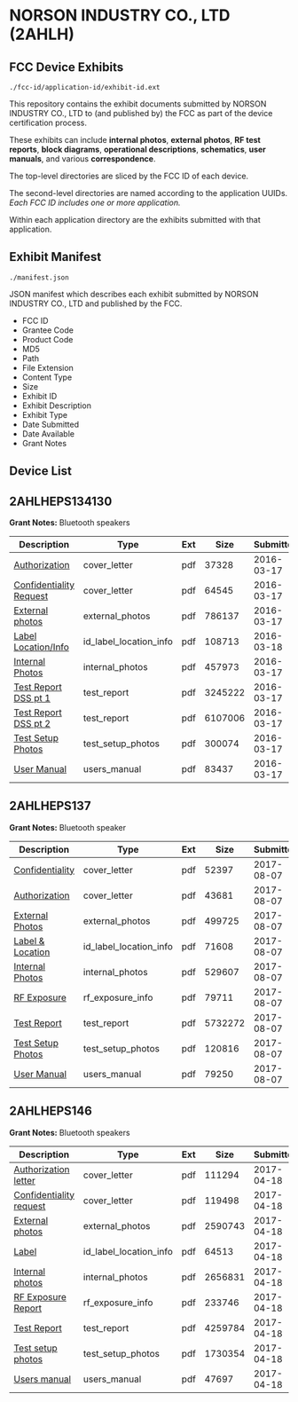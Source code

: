 # NORSON INDUSTRY CO., LTD (2AHLH)
## FCC Device Exhibits

```
./fcc-id/application-id/exhibit-id.ext
```

This repository contains the exhibit documents submitted by NORSON INDUSTRY CO., LTD to (and published by) the FCC as part of the device certification process.

These exhibits can include **internal photos**, **external photos**, **RF test reports**, **block diagrams**, **operational descriptions**, **schematics**, **user manuals**, and various **correspondence**.

The top-level directories are sliced by the FCC ID of each device.

The second-level directories are named according to the application UUIDs. *Each FCC ID includes one or more application.*

Within each application directory are the exhibits submitted with that application. 

## Exhibit Manifest

```
./manifest.json
```

JSON manifest which describes each exhibit submitted by NORSON INDUSTRY CO., LTD and published by the FCC.

- FCC ID
- Grantee Code
- Product Code
- MD5
- Path
- File Extension
- Content Type
- Size
- Exhibit ID
- Exhibit Description
- Exhibit Type
- Date Submitted
- Date Available
- Grant Notes

## Device List
## 2AHLHEPS134130
**Grant Notes:** Bluetooth speakers

| Description | Type | Ext | Size | Submitted | Available |
| ----------- | ---- | --- | ---- | --------- | --------- |
| [Authorization](2AHLHEPS134130/bc93aae7eba9ec48b4e2b86a28b43d20/2934499.pdf) | cover_letter | pdf | 37328 | 2016-03-17 | 2016-03-18 |
| [Confidentiality Request](2AHLHEPS134130/bc93aae7eba9ec48b4e2b86a28b43d20/2934500.pdf) | cover_letter | pdf | 64545 | 2016-03-17 | 2016-03-18 |
| [External photos](2AHLHEPS134130/bc93aae7eba9ec48b4e2b86a28b43d20/2934501.pdf) | external_photos | pdf | 786137 | 2016-03-17 | 2016-03-18 |
| [Label Location/Info](2AHLHEPS134130/bc93aae7eba9ec48b4e2b86a28b43d20/2935455.pdf) | id_label_location_info | pdf | 108713 | 2016-03-18 | 2016-03-18 |
| [Internal Photos](2AHLHEPS134130/bc93aae7eba9ec48b4e2b86a28b43d20/2934502.pdf) | internal_photos | pdf | 457973 | 2016-03-17 | 2016-03-18 |
| [Test Report DSS pt 1](2AHLHEPS134130/bc93aae7eba9ec48b4e2b86a28b43d20/2934505.pdf) | test_report | pdf | 3245222 | 2016-03-17 | 2016-03-18 |
| [Test Report DSS pt 2](2AHLHEPS134130/bc93aae7eba9ec48b4e2b86a28b43d20/2934506.pdf) | test_report | pdf | 6107006 | 2016-03-17 | 2016-03-18 |
| [Test Setup Photos](2AHLHEPS134130/bc93aae7eba9ec48b4e2b86a28b43d20/2934504.pdf) | test_setup_photos | pdf | 300074 | 2016-03-17 | 2016-03-18 |
| [User Manual](2AHLHEPS134130/bc93aae7eba9ec48b4e2b86a28b43d20/2934503.pdf) | users_manual | pdf | 83437 | 2016-03-17 | 2016-03-18 |
## 2AHLHEPS137
**Grant Notes:** Bluetooth speaker

| Description | Type | Ext | Size | Submitted | Available |
| ----------- | ---- | --- | ---- | --------- | --------- |
| [Confidentiality](2AHLHEPS137/a9601d91d9375784738678f05a13cf4b/3499215.pdf) | cover_letter | pdf | 52397 | 2017-08-07 | 2017-08-07 |
| [Authorization](2AHLHEPS137/a9601d91d9375784738678f05a13cf4b/3499218.pdf) | cover_letter | pdf | 43681 | 2017-08-07 | 2017-08-07 |
| [External Photos](2AHLHEPS137/a9601d91d9375784738678f05a13cf4b/3499206.pdf) | external_photos | pdf | 499725 | 2017-08-07 | 2017-08-07 |
| [Label & Location](2AHLHEPS137/a9601d91d9375784738678f05a13cf4b/3499216.pdf) | id_label_location_info | pdf | 71608 | 2017-08-07 | 2017-08-07 |
| [Internal Photos](2AHLHEPS137/a9601d91d9375784738678f05a13cf4b/3499209.pdf) | internal_photos | pdf | 529607 | 2017-08-07 | 2017-08-07 |
| [RF Exposure](2AHLHEPS137/a9601d91d9375784738678f05a13cf4b/3499217.pdf) | rf_exposure_info | pdf | 79711 | 2017-08-07 | 2017-08-07 |
| [Test Report](2AHLHEPS137/a9601d91d9375784738678f05a13cf4b/3499219.pdf) | test_report | pdf | 5732272 | 2017-08-07 | 2017-08-07 |
| [Test Setup Photos](2AHLHEPS137/a9601d91d9375784738678f05a13cf4b/3499205.pdf) | test_setup_photos | pdf | 120816 | 2017-08-07 | 2017-08-07 |
| [User Manual](2AHLHEPS137/a9601d91d9375784738678f05a13cf4b/3499213.pdf) | users_manual | pdf | 79250 | 2017-08-07 | 2017-08-07 |
## 2AHLHEPS146
**Grant Notes:** Bluetooth speakers

| Description | Type | Ext | Size | Submitted | Available |
| ----------- | ---- | --- | ---- | --------- | --------- |
| [Authorization letter](2AHLHEPS146/934d437f1398c36c8f957cc38b60284d/3362198.pdf) | cover_letter | pdf | 111294 | 2017-04-18 | 2017-04-18 |
| [Confidentiality request](2AHLHEPS146/934d437f1398c36c8f957cc38b60284d/3362199.pdf) | cover_letter | pdf | 119498 | 2017-04-18 | 2017-04-18 |
| [External photos](2AHLHEPS146/934d437f1398c36c8f957cc38b60284d/3362191.pdf) | external_photos | pdf | 2590743 | 2017-04-18 | 2017-04-18 |
| [Label](2AHLHEPS146/934d437f1398c36c8f957cc38b60284d/3362195.pdf) | id_label_location_info | pdf | 64513 | 2017-04-18 | 2017-04-18 |
| [Internal photos](2AHLHEPS146/934d437f1398c36c8f957cc38b60284d/3362192.pdf) | internal_photos | pdf | 2656831 | 2017-04-18 | 2017-04-18 |
| [RF Exposure Report](2AHLHEPS146/934d437f1398c36c8f957cc38b60284d/3362197.pdf) | rf_exposure_info | pdf | 233746 | 2017-04-18 | 2017-04-18 |
| [Test Report](2AHLHEPS146/934d437f1398c36c8f957cc38b60284d/3362196.pdf) | test_report | pdf | 4259784 | 2017-04-18 | 2017-04-18 |
| [Test setup photos](2AHLHEPS146/934d437f1398c36c8f957cc38b60284d/3362193.pdf) | test_setup_photos | pdf | 1730354 | 2017-04-18 | 2017-04-18 |
| [Users manual](2AHLHEPS146/934d437f1398c36c8f957cc38b60284d/3362194.pdf) | users_manual | pdf | 47697 | 2017-04-18 | 2017-04-18 |
